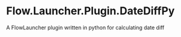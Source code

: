# Flow.Launcher.Plugin.DateDiffPy
A FlowLauncher plugin written in python for calculating date diff
